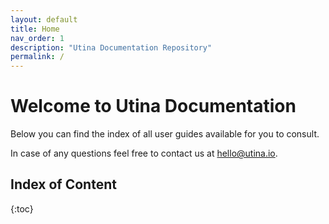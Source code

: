 ```yaml
---
layout: default
title: Home
nav_order: 1
description: "Utina Documentation Repository"
permalink: /
---
```


# Welcome to Utina Documentation

Below you can find the index of all user guides available for you to consult.

In case of any questions feel free to contact us at [hello@utina.io](mailto:hello@utina.io).

## Index of Content

{:toc}

